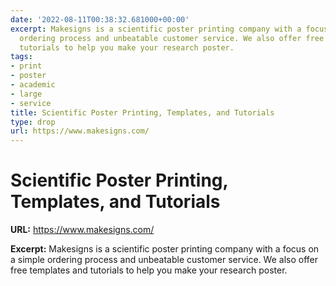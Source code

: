 ```yaml
---
date: '2022-08-11T00:38:32.681000+00:00'
excerpt: Makesigns is a scientific poster printing company with a focus on a simple
  ordering process and unbeatable customer service. We also offer free templates and
  tutorials to help you make your research poster.
tags:
- print
- poster
- academic
- large
- service
title: Scientific Poster Printing, Templates, and Tutorials
type: drop
url: https://www.makesigns.com/
---
```


# Scientific Poster Printing, Templates, and Tutorials

**URL:** https://www.makesigns.com/

**Excerpt:** Makesigns is a scientific poster printing company with a focus on a simple ordering process and unbeatable customer service. We also offer free templates and tutorials to help you make your research poster.
